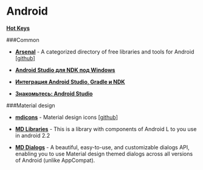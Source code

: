 
Android
=======

[**Hot Keys**](https://github.com/VanDalkvist/resources/blob/master/hotkeys.md)

###Common


* [**Arsenal**](https://android-arsenal.com/) - A categorized directory of free libraries and tools for Android [[github]](https://github.com/vbauer/android-arsenal.com)

* [**Android Studio для NDK под Windows**](http://habrahabr.ru/post/228365/)

* [**Интеграция Android Studio, Gradle и NDK**](http://habrahabr.ru/company/intel/blog/216353/)

* [**Знакомьтесь: Android Studio**](http://developer.alexanderklimov.ru/android/theory/androidstudio.php)

###Material design

* [**mdicons**](http://materialdesignicons.com/) - Material design icons [[github]](https://github.com/Templarian/MaterialDesign)

* [**MD Libraries**](https://github.com/navasmdc/MaterialDesignLibrary) - This is a library with components of Android L to you use in android 2.2

* [**MD Dialogs**](https://github.com/afollestad/material-dialogs) - A beautiful, easy-to-use, and customizable dialogs API, enabling you to use Material design themed dialogs across all versions of Android (unlike AppCompat).
